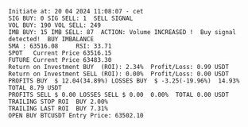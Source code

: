     Initiate at: 20 04 2024 11:08:07 - cet
    SIG BUY: 0 SIG SELL: 1  SELL SIGNAL
    VOL BUY: 190 VOL SELL: 249
    IMB BUY: 15 IMB SELL: 87  ACTION: Volume INCREASED !  Buy signal detected!  BUY IMBALANCE
    SMA : 63516.08     RSI: 33.71
    SPOT   Current Price 63516.15
    FUTURE Current Price 63483.30
    Return on Investment BUY  (ROI): 2.34%  Profit/Loss: 0.99 USDT
    Return on Investment SELL (ROI): 0.00%  Profit/Loss: 0.00 USDT
    PROFITS BUY  $ 12.04(34.89%) LOSSES BUY  $ -3.25(-19.96%)  14.93%  TOTAL 8.79 USDT
    PROFITS SELL $ 0.00 LOSSES SELL $ 0.00  0.00%  TOTAL 0.00 USDT
    TRAILING STOP ROI  BUY 2.00%
    TRAILING LAST ROI  BUY 7.31%
    OPEN BUY BTCUSDT Entry Price: 63502.10
